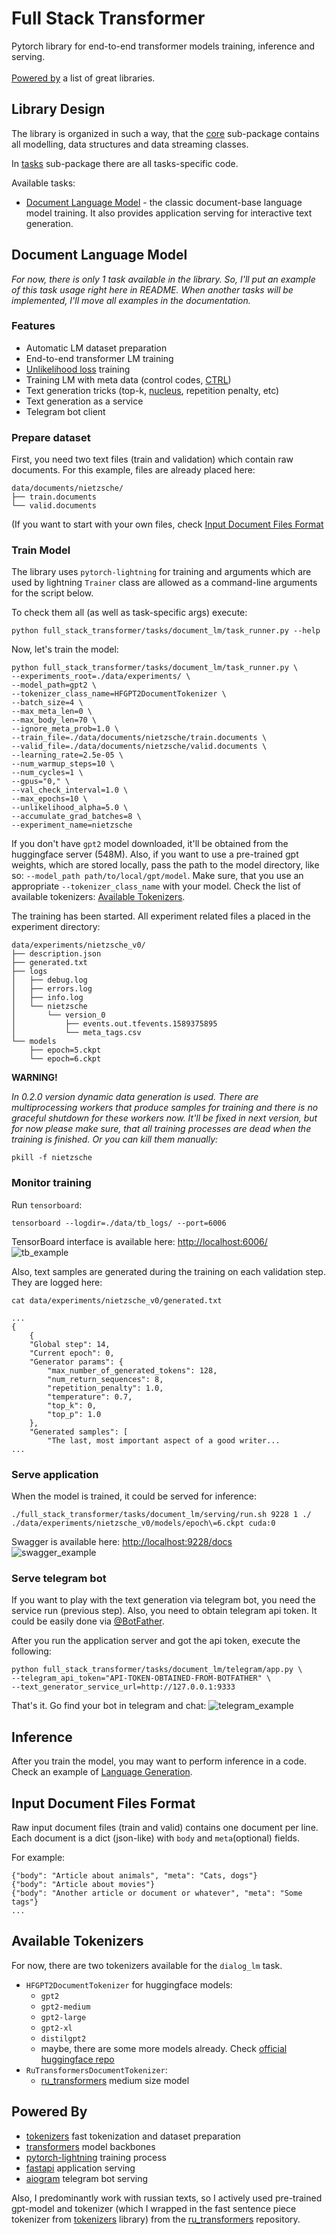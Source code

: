 # Full Stack Transformer
Pytorch library for end-to-end transformer models training, inference and serving.
<br>
<br>
[Powered by](#powered-by) a list of great libraries.

## Library Design
The library is organized in such a way, that the [core](full_stack_transformer/core)
sub-package contains all modelling, data structures and data streaming classes.

In [tasks](full_stack_transformer/tasks) sub-package there are all tasks-specific code.

Available tasks:
- [Document Language Model](#document-language-model) - the classic document-base language
model training. It also provides application serving for interactive text generation.

## Document Language Model

*For now, there is only 1 task available in the library. So, I'll put an example of this
task usage right here in README. When another tasks will be implemented, I'll move
all examples in the documentation.*

### Features
- Automatic LM dataset preparation 
- End-to-end transformer LM training
- [Unlikelihood loss](https://arxiv.org/pdf/1908.04319.pdf) training
- Training LM with meta data (control codes, [CTRL](https://arxiv.org/pdf/1909.05858.pdf))
- Text generation tricks (top-k, [nucleus](http://arxiv.org/abs/1904.09751), repetition penalty, etc)
- Text generation as a service
- Telegram bot client

### Prepare dataset
First, you need two text files (train and validation) which contain raw documents.
For this example, files are already placed here:
```
data/documents/nietzsche/
├── train.documents
└── valid.documents
```
(If you want to start with your own files, check 
[Input Document Files Format](#input-document-files-format)

### Train Model
The library uses `pytorch-lightning` for training and arguments which are used by
lightning `Trainer` class are allowed as a command-line arguments for the script below.

To check them all (as well as task-specific args) execute:
```
python full_stack_transformer/tasks/document_lm/task_runner.py --help
```

Now, let's train the model:
```
python full_stack_transformer/tasks/document_lm/task_runner.py \
--experiments_root=./data/experiments/ \
--model_path=gpt2 \
--tokenizer_class_name=HFGPT2DocumentTokenizer \
--batch_size=4 \
--max_meta_len=0 \
--max_body_len=70 \
--ignore_meta_prob=1.0 \
--train_file=./data/documents/nietzsche/train.documents \
--valid_file=./data/documents/nietzsche/valid.documents \
--learning_rate=2.5e-05 \
--num_warmup_steps=10 \
--num_cycles=1 \
--gpus="0," \
--val_check_interval=1.0 \
--max_epochs=10 \
--unlikelihood_alpha=5.0 \
--accumulate_grad_batches=8 \
--experiment_name=nietzsche
```

If you don't have `gpt2` model downloaded, it'll be obtained from the huggingface server (548M).
Also, if you want to use a pre-trained gpt weights, which are stored locally, pass the path
to the model directory, like so: `--model_path path/to/local/gpt/model`.
Make sure, that you use an appropriate `--tokenizer_class_name` with your model. Check the
list of available tokenizers: [Available Tokenizers](#available-tokenizers).

The training has been started. All experiment related files a placed in the experiment directory:
```
data/experiments/nietzsche_v0/
├── description.json
├── generated.txt
├── logs
│   ├── debug.log
│   ├── errors.log
│   ├── info.log
│   └── nietzsche
│       └── version_0
│           ├── events.out.tfevents.1589375895
│           └── meta_tags.csv
└── models
    ├── epoch=5.ckpt
    └── epoch=6.ckpt
```

**WARNING!**

*In 0.2.0 version dynamic data generation is used. There are multiprocessing workers
that produce samples for training and there is no graceful shutdown for these workers now. 
It'll be fixed in next version, but for now please make sure, that all training processes are dead
when the training is finished. Or you can kill them manually:*
```
pkill -f nietzsche
```


### Monitor training
Run `tensorboard`:
```
tensorboard --logdir=./data/tb_logs/ --port=6006
```
TensorBoard interface is available here: [http://localhost:6006/](http://localhost:6006/)
<br>
![tb_example](docs/source/_images/tb_example.png)


Also, text samples are generated during the training on each validation step.
They are logged here:
```
cat data/experiments/nietzsche_v0/generated.txt
```
```
...
{
    {
    "Global step": 14,
    "Current epoch": 0,
    "Generator params": {
        "max_number_of_generated_tokens": 128,
        "num_return_sequences": 8,
        "repetition_penalty": 1.0,
        "temperature": 0.7,
        "top_k": 0,
        "top_p": 1.0
    },
    "Generated samples": [
        "The last, most important aspect of a good writer...
...
```


### Serve application

When the model is trained, it could be served for inference:
```
./full_stack_transformer/tasks/document_lm/serving/run.sh 9228 1 ./ ./data/experiments/nietzsche_v0/models/epoch\=6.ckpt cuda:0
```

Swagger is available here: [http://localhost:9228/docs](http://localhost:9228/docs)
<br>
![swagger_example](docs/source/_images/swagger_example.png)


### Serve telegram bot
If you want to play with the text generation via telegram bot, you need the service run
(previous step). Also, you need to obtain telegram api token. It could be easily done
via [@BotFather](https://t.me/botfather).

After you run the application server and got the api token, execute the following:
```
python full_stack_transformer/tasks/document_lm/telegram/app.py \
--telegram_api_token="API-TOKEN-OBTAINED-FROM-BOTFATHER" \
--text_generator_service_url=http://127.0.0.1:9333
```

That's it. Go find your bot in telegram and chat:
![telegram_example](docs/source/_images/telegram_example.png)


## Inference
After you train the model, you may want to perform inference in a code. Check an
example of [Language Generation](full_stack_transformer/tasks/document_lm/examples/language_generation.py).


## Input Document Files Format
Raw input document files (train and valid) contains one document per line.
Each document is a dict (json-like) with `body` and `meta`(optional) fields.

For example:
```
{"body": "Article about animals", "meta": "Cats, dogs"}
{"body": "Article about movies"}
{"body": "Another article or document or whatever", "meta": "Some tags"}
...
```

## Available Tokenizers
For now, there are two tokenizers available for the `dialog_lm` task.

- `HFGPT2DocumentTokenizer` for huggingface models:
    - `gpt2`
    - `gpt2-medium`
    - `gpt2-large`
    - `gpt2-xl`
    - `distilgpt2`
    - maybe, there are some more models already. 
    Check [official huggingface repo](https://github.com/huggingface/transformers/blob/master/src/transformers/configuration_gpt2.py)
- `RuTransformersDocumentTokenizer`:
    - [ru_transformers](https://github.com/mgrankin/ru_transformers) medium size model

## Powered By
- [tokenizers](https://github.com/huggingface/tokenizers) fast tokenization and dataset preparation
- [transformers](https://github.com/huggingface/transformers) model backbones
- [pytorch-lightning](https://github.com/PyTorchLightning/pytorch-lightning) training process
- [fastapi](https://github.com/tiangolo/fastapi) application serving
- [aiogram](https://github.com/aiogram/aiogram) telegram bot serving

Also, I predominantly work with russian texts, so I actively used pre-trained gpt-model
and tokenizer (which I wrapped in the fast sentence piece tokenizer from 
[tokenizers](https://github.com/huggingface/tokenizers) library)
from the [ru_transformers](https://github.com/mgrankin/ru_transformers) repository.